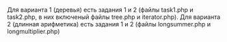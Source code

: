 Для варианта 1 (деревья) есть задания 1 и 2 (файлы task1.php и task2.php, в них включеный файлы tree.php и iterator.php).
Для варианта 2 (длинная арифметика) есть задания 1 и 2 (файлы longsummer.php и longmultiplier.php)
